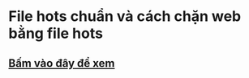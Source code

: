 # File hots chuẩn và cách chặn web bằng file hots
## [Bấm vào đây để xem](https://bsngchithanh.blogspot.com/2025/03/file-hots-chuan-va-chan-web-bang-file.html)
